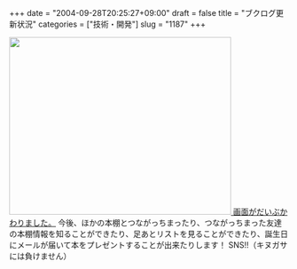 +++
date = "2004-09-28T20:25:27+09:00"
draft = false
title = "ブクログ更新状況"
categories = ["技術・開発"]
slug = "1187"
+++

<a href="http://pi.jugem.jp/tana/tana.php?ac=zzz" target="_blank"><img src="http://ieiriblog.jugem.jp/?image=4038" width="400" height="320" alt="" class="pict" />
画面がだいぶかわりました。</a>
今後、ほかの本棚とつながっちまったり、つながっちまった友達の本棚情報を知ることができたり、足あとリストを見ることができたり、誕生日にメールが届いて本をプレゼントすることが出来たりします！
SNS!!（キヌガサには負けません）
